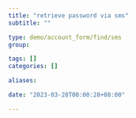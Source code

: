 ```yaml
---
title: "retrieve password via sms"
subtitle: ""

type: demo/account_form/find/sms
group:

tags: []
categories: []

aliases:

date: "2023-03-28T00:00:28+08:00"

---
```


